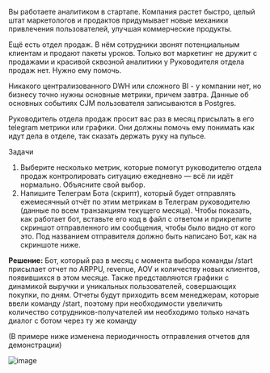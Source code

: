 Вы работаете аналитиком в стартапе. Компания растет быстро, целый штат маркетологов и продактов придумывает новые механики привлечения пользователей, улучшая коммерческие продукты.

Ещё есть отдел продаж. В нём сотрудники звонят потенциальным клиентам и продают пакеты уроков. Только вот маркетинг не дружит с продажами и красивой сквозной аналитики у Руководителя отдела продаж нет. Нужно ему помочь.

Никакого централизованного DWH или сложного BI - у компании нет, но бизнесу точно нужны основные метрики, причем завтра. Данные об основных событиях CJM пользователя записываются в Postgres.

Руководитель отдела продаж просит вас раз в месяц присылать в его telegram метрики или графики. Они должны помочь ему понимать как идут дела в отделе, так сказать держать руку на пульсе.

Задачи
1. Выберите несколько метрик, которые помогут руководителю отдела продаж контролировать ситуацию ежедневно — всё ли идёт нормально. Объясните свой выбор.
2. Напишите Телеграм Бота (скрипт), который будет отправлять ежемесячный отчёт по этим метрикам в Телеграм руководителю (данные по всем транзакциям текущего месяца). Чтобы показать, как работает бот, вставьте его код в файл с ответом и прикрепите скриншот отправленного им сообщения, чтобы было видно от кого это. Под названием отправителя должно быть написано Бот, как на скриншоте ниже.

**Решение:**
Бот, который раз в месяц с момента выбора команды /start присылает отчет по ARPPU, revenue, AOV и количеству новых клиентов, появившихся в этом месяце. 
Также представляются графики с динамикой выручки и уникальных пользователей, совершающих покупки, по дням. 
Отчеты будут приходить всем менеджерам, которые ввели команду /start, поэтому при необходимости увеличить количество сотрудников-получателей им необходимо только начать диалог с ботом через ту же команду

(В примере ниже изменена периодичность отправления отчетов для демонстрации) 

![image](https://github.com/user-attachments/assets/06922094-9883-4f5d-a8da-3be2a252f5a1)
